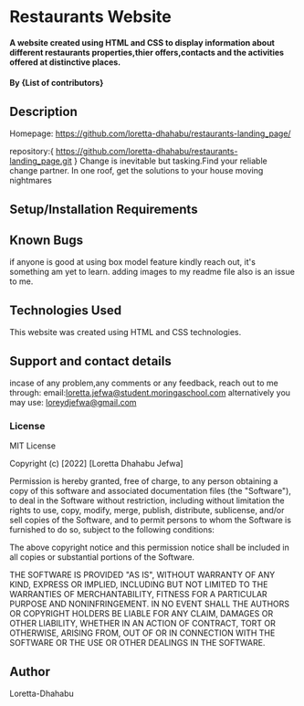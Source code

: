
# Restaurants Website
#### A website created using HTML and CSS to display information about different restaurants properties,thier offers,contacts and the activities offered at distinctive places.
#### By **{List of contributors}**
## Description
Homepage: https://github.com/loretta-dhahabu/restaurants-landing_page/

repository:{
    https://github.com/loretta-dhahabu/restaurants-landing_page.git
}
Change is inevitable but
tasking.Find your
reliable change partner.
In one roof, get the solutions to your
house moving nightmares
## Setup/Installation Requirements

## Known Bugs
if anyone is good at using box model feature kindly reach out, it's something am yet to learn.
adding images to my readme file also is an issue to me.
## Technologies Used
This website was created using HTML and CSS technologies.
## Support and contact details
incase of any problem,any comments or any feedback, reach out to me through:
email:loretta.jefwa@student.moringaschool.com 
alternatively you may use: loreydjefwa@gmail.com
### License
MIT License

Copyright (c) [2022] [Loretta Dhahabu Jefwa]

Permission is hereby granted, free of charge, to any person obtaining a copy
of this software and associated documentation files (the "Software"), to deal
in the Software without restriction, including without limitation the rights
to use, copy, modify, merge, publish, distribute, sublicense, and/or sell
copies of the Software, and to permit persons to whom the Software is
furnished to do so, subject to the following conditions:

The above copyright notice and this permission notice shall be included in all
copies or substantial portions of the Software.

THE SOFTWARE IS PROVIDED "AS IS", WITHOUT WARRANTY OF ANY KIND, EXPRESS OR
IMPLIED, INCLUDING BUT NOT LIMITED TO THE WARRANTIES OF MERCHANTABILITY,
FITNESS FOR A PARTICULAR PURPOSE AND NONINFRINGEMENT. IN NO EVENT SHALL THE
AUTHORS OR COPYRIGHT HOLDERS BE LIABLE FOR ANY CLAIM, DAMAGES OR OTHER
LIABILITY, WHETHER IN AN ACTION OF CONTRACT, TORT OR OTHERWISE, ARISING FROM,
OUT OF OR IN CONNECTION WITH THE SOFTWARE OR THE USE OR OTHER DEALINGS IN THE
SOFTWARE.
## Author
Loretta-Dhahabu
